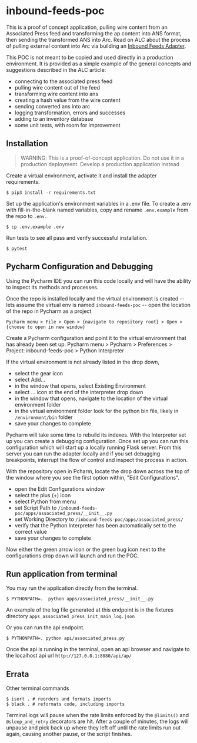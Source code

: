 # inbound-feeds-poc

This is a proof of concept application, pulling wire content from an Associated Press feed and transforming the ap content into ANS format, then sending the transformed ANS into Arc. Read on ALC about the process of pulling external content into Arc via building an [Inbound Feeds Adapter](https://redirector.arcpublishing.com/alc/arc-products/arcwide/user-docs/self-onboarding-inbound-wires-adapter/).

This POC is not meant to be copied and used directly in a production environment.  It is provided as a simple example of the general concepts and suggestions described in the ALC article:

- connecting to the associated press feed
- pulling wire content out of the feed
- transforming wire content into ans
- creating a hash value from the wire content
- sending converted ans into arc
- logging transformation, errors and successes
- adding to an inventory database
- some unit tests, with room for improvement

## Installation

> WARNING: This is a proof-of-concept application. Do not use it in a production deployment. Develop a production application instead

Create a virtual environment, activate it and install the adapter requirements.

``$ pip3 install -r requirements.txt``

Set up the application's environment variables in a .env file.  To create a .env with fill-in-the-blank named variables, copy and rename `.env.example` from the repo to `.env.`

``$ cp .env.example .env``

Run tests to see all pass and verify successful installation.

``$ pytest ``


## Pycharm Configuration and Debugging

Using the Pycharm IDE you can run this code locally and will have the ability to inspect its methods and processes.

Once the repo is installed locally and the virtual environment is created -- lets assume the virtual env is named `inbound-feeds-poc` -- open the location of the repo in Pycharm as a project

``Pycharm menu > File > Open > {navigate to repository root} > Open > {choose to open in new window}``

Create a Pycharm configuration and point it to the virtual environment that has already been set up.
Pycharm menu > Pycharm > Preferences > Project: inbound-feeds-poc > Python Interpreter

If the virtual environment is not already listed in the drop down, 

- select the gear icon
- select Add...
- in the window that opens, select Existing Environment
- select ... icon at the end of the interpreter drop down
- in the window that opens, navigate to the location of the virtual environment folder
- in the virtual environment folder look for the python bin file, likely in `/environment/bin` folder
- save your changes to complete

Pycharm will take some time to rebuild its indexes.  With the Interpreter set up you can create a debugging configuration.  Once set up you can run this configuration which will start up a locally running Flask server.  From this server you can run the adapter locally and if you set debugging breakpoints, interrupt the flow of control and inspect the process in action.

With the repository open in Pcharm, locate the drop down across the top of the window where you see the first option within, "Edit Configurations".

- open the Edit Configurations window
- select the plus (+) icon
- select Python from menu
- set Script Path to `/inbound-feeds-poc/apps/associated_press/__init__.py`
- set Working Directory to `/inbound-feeds-poc/apps/associated_press/`
- verify that the Python Interpreter has been automatically set to the correct value
- save your changes to complete

Now either the green arrow icon or the green bug icon next to the configurations drop down will launch and run the POC.

## Run application from terminal

You may run the application directly from the terminal.

``$ PYTHONPATH=.  python apps/associated_press/__init__.py ``

An example of the log file generated at this endpoint is in the fixtures directory `apps_associated_press_init_main_log.json`

Or you can run the api endpoint. 

`` $ PYTHONPATH=. python api/associated_press.py ``

Once the api is running in the terminal, open an api browser and navigate to the localhost api url `http://127.0.0.1:8080/api/ap/`

## Errata

Other terminal commands
```shell
$ isort . # reorders and formats imports
$ black . # reformats code, including imports

```

Terminal logs will pause when the rate limits enforced by the `@limits()` and `@sleep_and_retry` decorators are hit.  After a couple of minutes, the logs will unpause and pick back up where they left off until the rate limits run out again, causing another pause, or the script finishes.

